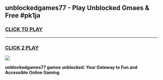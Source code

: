 
## unblockedgames77 - Play Unblocked Gmaes & Free #pk1ja
<h3>
<a href="https://news.freeplayer.one?title=unblockedgames77&ref=24F">CLICK TO PLAY</a></h3>
<hr>

<h3>
<a href="https://news.freeplayer.one?title=unblockedgames77&ref=24F">CLICK 2 PLAY</a>
  
</h3>

<a href="https://news.freeplayer.one?title=unblockedgames77&ref=24F/"><img src="https://clearcache.store/games.png"></a>


**unblockedgames77 games unblocked: Your Gateway to Fun and Accessible Online Gaming**
